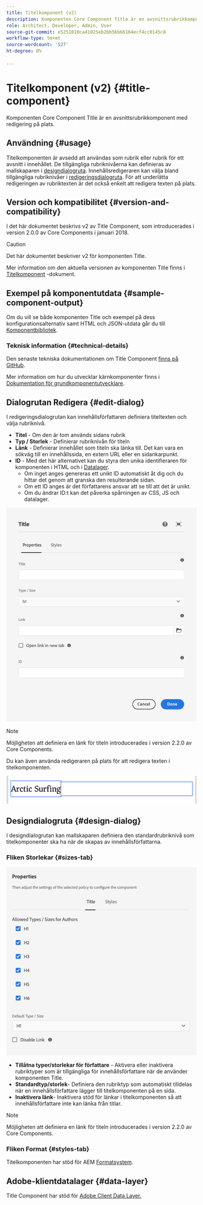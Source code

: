 ```yaml
---
title: Titelkomponent (v2)
description: Komponenten Core Component Title är en avsnittsrubrikkomponent med redigering på plats.
role: Architect, Developer, Admin, User
source-git-commit: e5251010ca41025eb2bb56b66164ecf4cc0145c8
workflow-type: tm+mt
source-wordcount: '527'
ht-degree: 0%

---
```



# Titelkomponent (v2) {#title-component}

Komponenten Core Component Title är en avsnittsrubrikkomponent med redigering på plats.

## Användning {#usage}

Titelkomponenten är avsedd att användas som rubrik eller rubrik för ett avsnitt i innehållet. De tillgängliga rubriknivåerna kan definieras av mallskaparen i [designdialogruta](#design-dialog). Innehållsredigeraren kan välja bland tillgängliga rubriknivåer i [redigeringsdialogruta](#edit-dialog). För att underlätta redigeringen av rubriktexten är det också enkelt att redigera texten på plats.

## Version och kompatibilitet {#version-and-compatibility}

I det här dokumentet beskrivs v2 av Title Component, som introducerades i version 2.0.0 av Core Components i januari 2018.

>[!CAUTION]
>
>Det här dokumentet beskriver v2 för komponenten Title.
>
>Mer information om den aktuella versionen av komponenten Title finns i [Titelkomponent](/help/components/title.md) -dokument.

## Exempel på komponentutdata {#sample-component-output}

Om du vill se både komponenten Title och exempel på dess konfigurationsalternativ samt HTML och JSON-utdata går du till [Komponentbibliotek](https://adobe.com/go/aem_cmp_library_title).

### Teknisk information {#technical-details}

Den senaste tekniska dokumentationen om Title Component [finns på GitHub](https://adobe.com/go/aem_cmp_tech_title_v2).

Mer information om hur du utvecklar kärnkomponenter finns i [Dokumentation för grundkomponentutvecklare](/help/developing/overview.md).

## Dialogrutan Redigera {#edit-dialog}

I redigeringsdialogrutan kan innehållsförfattaren definiera titeltexten och välja rubriknivå.

* **Titel** - Om den är tom används sidans rubrik
* **Typ / Storlek** - Definierar rubriknivån för titeln
* **Länk** - Definierar innehållet som titeln ska länka till. Det kan vara en sökväg till en innehållssida, en extern URL eller en sidankarpunkt.
* **ID** - Med det här alternativet kan du styra den unika identifieraren för komponenten i HTML och i [Datalager](/help/developing/data-layer/overview.md).
   * Om inget anges genereras ett unikt ID automatiskt åt dig och du hittar det genom att granska den resulterande sidan.
   * Om ett ID anges är det författarens ansvar att se till att det är unikt.
   * Om du ändrar ID:t kan det påverka spårningen av CSS, JS och datalager.

![Redigeringsdialogrutan för titelkomponent](/help/assets/title-edit.png)

>[!NOTE]
>
>Möjligheten att definiera en länk för titeln introducerades i version 2.2.0 av Core Components.

Du kan även använda redigeraren på plats för att redigera texten i titelkomponenten.

![In-place editing of Title Component](/help/assets/title-edit-inline.png)

## Designdialogruta {#design-dialog}

I designdialogrutan kan mallskaparen definiera den standardrubriknivå som titelkomponenter ska ha när de skapas av innehållsförfattarna.

### Fliken Storlekar {#sizes-tab}

![Title Components&#39;&#39;s design dialog](/help/assets/title-design.png)

* **Tillåtna typer/storlekar för författare** - Aktivera eller inaktivera rubriktyper som är tillgängliga för innehållsförfattare när de använder komponenten Title.
* **Standardtyp/storlek**- Definiera den rubriktyp som automatiskt tilldelas när en innehållsförfattare lägger till titelkomponenten på en sida.
* **Inaktivera länk**- Inaktivera stöd för länkar i titelkomponenten så att innehållsförfattare inte kan länka från titlar.

>[!NOTE]
>
>Möjligheten att definiera en länk för titeln introducerades i version 2.2.0 av Core Components.

### Fliken Format {#styles-tab}

Titelkomponenten har stöd för AEM [Formatsystem](/help/get-started/authoring.md#component-styling).

## Adobe-klientdatalager {#data-layer}

Title Component har stöd för [Adobe Client Data Layer.](/help/developing/data-layer/overview.md)
